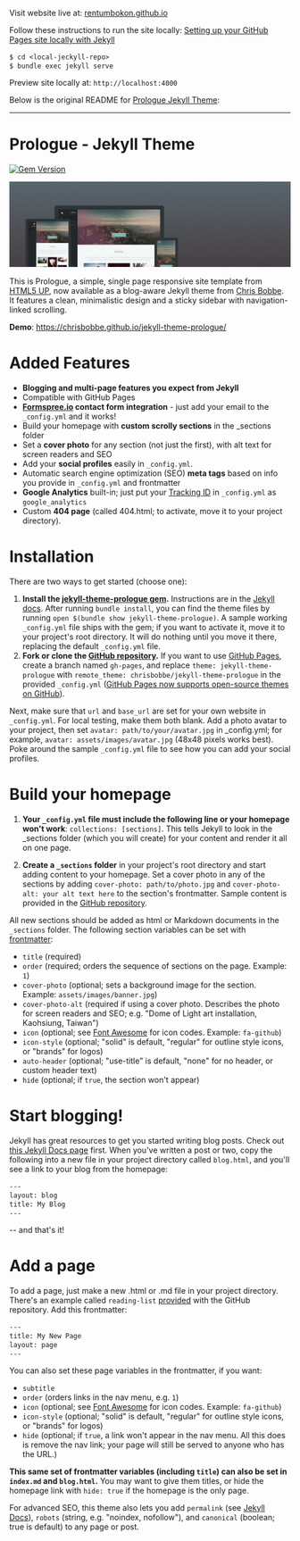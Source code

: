 Visit website live at: [rentumbokon.github.io](https://rentumbokon.github.io)

Follow these instructions to run the site locally:  [Setting up your GitHub Pages site locally with Jekyll](https://help.github.com/en/articles/setting-up-your-github-pages-site-locally-with-jekyll)

```
$ cd <local-jeckyll-repo>
$ bundle exec jekyll serve
```
Preview site locally at: `http://localhost:4000`

Below is the original README for [Prologue Jekyll Theme](https://github.com/chrisbobbe/jekyll-theme-prologue):

---

# Prologue - Jekyll Theme

[![Gem Version](https://badge.fury.io/rb/jekyll-theme-prologue.svg)](https://badge.fury.io/rb/jekyll-theme-prologue)

![Prologue Theme](assets/images/screenshot.png "Prologue Theme Screenshot")

This is Prologue, a simple, single page responsive site template from [HTML5 UP](https://html5up.net/prologue), now available as a blog-aware Jekyll theme from [Chris Bobbe](https://chrisbobbe.github.io). It features a clean, minimalistic design and a sticky sidebar with navigation-linked scrolling.

**Demo**: https://chrisbobbe.github.io/jekyll-theme-prologue/

# Added Features

* **Blogging and multi-page features you expect from Jekyll**
* Compatible with GitHub Pages
* **[Formspree.io](https://formspree.io/) contact form integration** - just add your email to the `_config.yml` and it works!
* Build your homepage with **custom scrolly sections** in the _sections folder
 * Set a **cover photo** for any section (not just the first), with alt text for screen readers and SEO
* Add your **social profiles** easily in `_config.yml`.
* Automatic search engine optimization (SEO) **meta tags** based on info you provide in `_config.yml` and frontmatter
* **Google Analytics** built-in; just put your [Tracking ID](https://support.google.com/analytics/answer/1008080?hl=en) in `_config.yml` as `google_analytics`
* Custom **404 page** (called 404.html; to activate, move it to your project directory).

# Installation

There are two ways to get started (choose one):

1. **Install the [jekyll-theme-prologue gem](https://rubygems.org/gems/jekyll-theme-prologue).** Instructions are in the [Jekyll docs](https://jekyllrb.com/docs/themes/#installing-a-theme). After running `bundle install`, you can find the theme files by running `open $(bundle show jekyll-theme-prologue)`.  A sample working `_config.yml` file ships with the gem; if you want to activate it, move it to your project's root directory. It will do nothing until you move it there, replacing the default `_config.yml` file.
2. **Fork or clone the [GitHub repository](https://github.com/chrisbobbe/jekyll-theme-prologue).** If you want to use [GitHub Pages](https://pages.github.com/), create a branch named `gh-pages`, and replace `theme: jekyll-theme-prologue` with `remote_theme: chrisbobbe/jekyll-theme-prologue` in the provided `_config.yml` ([GitHub Pages now supports open-source themes on GitHub](https://github.com/blog/2464-use-any-theme-with-github-pages)).

Next, make sure that `url` and `base_url` are set for your own website in `_config.yml`. For local testing, make them both blank. Add a photo avatar to your project, then set `avatar: path/to/your/avatar.jpg` in _config.yml; for example, `avatar: assets/images/avatar.jpg` (48x48 pixels works best). Poke around the sample `_config.yml` file to see how you can add your social profiles.

# Build your homepage

1. **Your `_config.yml` file must include the following line or your homepage won't work**: `collections: [sections]`. This tells Jekyll to look in the _sections folder (which you will create) for your content and render it all on one page.

2. **Create a `_sections` folder** in your project's root directory and start adding content to your homepage. Set a cover photo in any of the sections by adding `cover-photo: path/to/photo.jpg` and `cover-photo-alt: your alt text here` to the section's frontmatter. Sample content is provided in the [GitHub repository](https://github.com/chrisbobbe/jekyll-theme-prologue/tree/master/_sections).

All new sections should be added as html or Markdown documents in the `_sections` folder. The following section variables can be set with [frontmatter](https://jekyllrb.com/docs/frontmatter/):
- `title` (required)
- `order` (required; orders the sequence of sections on the page. Example: `1`)
- `cover-photo` (optional; sets a background image for the section. Example: `assets/images/banner.jpg`)
- `cover-photo-alt` (required if using a cover photo. Describes the photo for screen readers and SEO; e.g. "Dome of Light art installation, Kaohsiung, Taiwan")
- `icon` (optional; see [Font Awesome](https://fontawesome.com/icons) for icon codes. Example: `fa-github`)
- `icon-style` (optional; "solid" is default, "regular" for outline style icons, or "brands" for logos)
- `auto-header` (optional; "use-title" is default, "none" for no header, or custom header text)
- `hide` (optional; if `true`, the section won't appear)

# Start blogging!

Jekyll has great resources to get you started writing blog posts. Check out [this Jekyll Docs page](https://jekyllrb.com/docs/posts/) first. When you've written a post or two, copy the following into a new file in your project directory called `blog.html`, and you'll see a link to your blog from the homepage:

```
---
layout: blog
title: My Blog
---
```

-- and that's it!

# Add a page

To add a page, just make a new .html or .md file in your project directory. There's an example called `reading-list` [provided](https://github.com/chrisbobbe/jekyll-theme-prologue/blob/master/reading-list.md) with the GitHub repository. Add this frontmatter:

```
---
title: My New Page
layout: page
---
```

You can also set these page variables in the frontmatter, if you want:
- `subtitle`
- `order` (orders links in the nav menu, e.g. `1`)
- `icon` (optional; see [Font Awesome](https://fontawesome.com/icons) for icon codes. Example: `fa-github`)
- `icon-style` (optional; "solid" is default, "regular" for outline style icons, or "brands" for logos)
- `hide` (optional; if `true`, a link won't appear in the nav menu. All this does is remove the nav link; your page will still be served to anyone who has the URL.)

**This same set of frontmatter variables (including `title`) can also be set in `index.md` and `blog.html`.** You may want to give them titles, or hide the homepage link with `hide: true` if the homepage is the only page.

For advanced SEO, this theme also lets you add `permalink` (see [Jekyll Docs](https://jekyllrb.com/docs/permalinks/#where-to-configure-permalinks)), `robots` (string, e.g. "noindex, nofollow"), and `canonical` (boolean; true is default) to any page or post.
